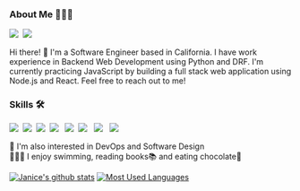 <!-- ### Hi there 👋 -->

<h3><b>About Me 👩🏻‍💻</b></h3>
<p><a href="mailto:janice.hae.lee@gmail.com" target="_blank"><img src="https://img.shields.io/badge/janice.hae.lee@gmail.com-red?style=flat-square&logo=Gmail&logoColor=white&link=mailto:janice.hae.lee@gmail.com"/></a>&nbsp
<a href="https://www.linkedin.com/in/janice-yerin-lee/" target="_blank"><img src="https://img.shields.io/badge/JaniceLee-blue?style=flat-square&logo=Linkedin&logoColor=white"/></a></p>
<p> Hi there! 👋 I'm a Software Engineer based in California. I have work experience in Backend Web Development using Python and DRF. I'm currently practicing JavaScript by building a full stack web application using Node.js and React. Feel free to reach out to me!

<h3><b>Skills 🛠</b></h3>
<p>
  <img src="https://img.shields.io/badge/Python-blue?style=for-the-badge&logo=Python&logoColor=white"/>&nbsp
  <img src="https://img.shields.io/badge/Javascript-yellow?style=for-the-badge&logo=Javascript&logoColor=white"/>&nbsp 
  <img src="https://img.shields.io/badge/HTML-orange?style=for-the-badge&logo=HTML&logoColor=white"/>&nbsp
  <img src="https://img.shields.io/badge/CSS3-purple?style=for-the-badge&logo=CSS3&logoColor=white"/> &nbsp
  <img src="https://img.shields.io/badge/Django-darkgreen?style=for-the-badge&logo=Django&logoColor=white"/>&nbsp
  <img src="https://img.shields.io/badge/React-skyblue?style=for-the-badge&logo=React&logoColor=white"/> &nbsp
  <img src="https://img.shields.io/badge/Node.js-green?style=for-the-badge&logo=Node.js&logoColor=white"/> &nbsp
  <img src="https://img.shields.io/badge/Postgresql-3776AB?style=for-the-badge&logo=postgresql&logoColor=white"/>&nbsp
</p>

🌱 I'm also interested in DevOps and Software Design
<br>
🏊🏻‍♀️ I enjoy swimming, reading books📚 and eating chocolate🍫


[![Janice's github stats](https://github-readme-stats.vercel.app/api?username=janiicelee&count_private=true&theme=merko&show_icons=true&hide=stars,contribs)]()
[![Most Used Languages](https://github-readme-stats.vercel.app/api/top-langs/?username=janiicelee&langs_count=5&theme=merko&layout=compact)]()

